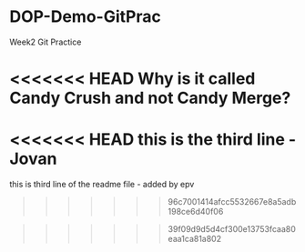 # DOP-Demo-GitPrac

Week2 Git Practice

<<<<<<< HEAD
Why is it called Candy Crush and not Candy Merge?
=======
<<<<<<< HEAD
this is the third line - Jovan
=======
this is third line of the readme file - added by epv
>>>>>>> 96c7001414afcc5532667e8a5adb198ce6d40f06

>>>>>>> 39f09d9d5d4cf300e13753fcaa80eaa1ca81a802
